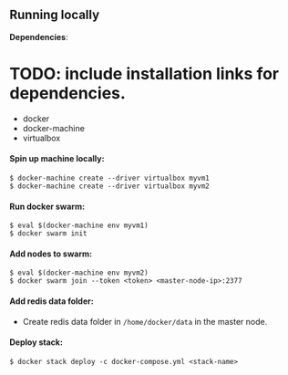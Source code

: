 ## Running locally

**Dependencies**:

# TODO: include installation links for dependencies.
- docker
- docker-machine
- virtualbox


#### Spin up machine locally:
```
$ docker-machine create --driver virtualbox myvm1
$ docker-machine create --driver virtualbox myvm2
```

#### Run docker swarm:
```
$ eval $(docker-machine env myvm1)
$ docker swarm init
```

#### Add nodes to swarm:

```
$ eval $(docker-machine env myvm2)
$ docker swarm join --token <token> <master-node-ip>:2377
```

#### Add redis data folder:
- Create redis data folder in `/home/docker/data` in the master node.

#### Deploy stack:
```
$ docker stack deploy -c docker-compose.yml <stack-name>
```

